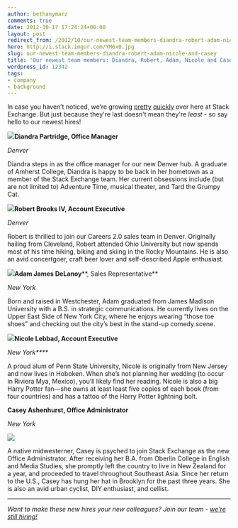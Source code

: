 ```yaml
---
author: bethanymarz
comments: true
date: 2012-10-17 17:24:24+00:00
layout: post
redirect_from: /2012/10/our-newest-team-members-diandra-robert-adam-nicole-and-casey
hero: http://i.stack.imgur.com/YM6x0.jpg
slug: our-newest-team-members-diandra-robert-adam-nicole-and-casey
title: 'Our newest team members: Diandra, Robert, Adam, Nicole and Casey!'
wordpress_id: 12342
tags:
- company
- background
---
```


In case you haven’t noticed, we’re growing [pretty](http://blog.stackoverflow.com/2012/08/stack-exchange-takes-on-denver-welcome-to-our-new-colleagues/) [quickly](http://blog.stackoverflow.com/2012/08/stack-exchange-now-60-valued-associates-strong/) over here at Stack Exchange. But just because they're last doesn't mean they're _least_ - so say hello to our newest hires!

  
[![](http://i.stack.imgur.com/YM6x0.jpg)](http://stackexchange.com/users/1787301/sweetdee)**Diandra Partridge, Office Manager**

_Denver_

Diandra steps in as the office manager for our new Denver hub. A graduate of Amherst College, Diandra is happy to be back in her hometown as a member of the Stack Exchange team. Her current obsessions include (but are not limited to) Adventure Time, musical theater, and Tard the Grumpy Cat.

  
![](http://i.stack.imgur.com/lehth.jpg)**Robert Brooks IV, Account Executive**

_Denver_

Robert is thrilled to join our Careers 2.0 sales team in Denver. Originally hailing from Cleveland, Robert attended Ohio University but now spends most of his time hiking, biking and skiing in the Rocky Mountains. He is also an avid concertgoer, craft beer lover and self-described Apple enthusiast.


  
![](http://i.stack.imgur.com/RHktd.jpg)**Adam James DeLanoy****, Sales Representative**

_New York_

Born and raised in Westchester, Adam graduated from James Madison University with a B.S. in strategic communications. He currently lives on the Upper East Side of New York City, where he enjoys wearing “those toe shoes” and checking out the city’s best in the stand-up comedy scene.

  
![](http://i.stack.imgur.com/zwSps.jpg)**Nicole Lebbad, Account Executive**

_New York****_

A proud alum of Penn State University, Nicole is originally from New Jersey and now lives in Hoboken. When she’s not planning her wedding (to occur in Riviera Mya, Mexico), you’ll likely find her reading. Nicole is also a big Harry Potter fan—she owns at least least five copies of each book (from four countries) and has a tattoo of the Harry Potter lightning bolt.


  
  

**Casey Ashenhurst, Office Administrator**

_New York_

![](http://i.stack.imgur.com/dyvTl.jpg)

A native midwesterner, Casey is psyched to join Stack Exchange as the new Office Administrator. After receiving her B.A. from Oberlin College in English and Media Studies, she promptly left the country to live in New Zealand for a year, and proceeded to travel throughout Southeast Asia. Since her return to the U.S., Casey has hung her hat in Brooklyn for the past three years. She is also an avid urban cyclist, DIY enthusiast, and cellist.



* * *



_Want to make these new hires your new colleagues? Join our team - [we’re still hiring!](http://stackexchange.com/about/hiring)_
